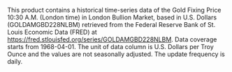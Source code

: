 This product contains a historical time-series data of the  Gold Fixing Price 10:30 A.M. (London time) in London Bullion Market, based in U.S. Dollars (GOLDAMGBD228NLBM) retrieved from the Federal Reserve Bank of St. Louis Economic Data (FRED) at https://fred.stlouisfed.org/series/GOLDAMGBD228NLBM. Data coverage starts from 1968-04-01. The unit of data column is U.S. Dollars per Troy Ounce and the values are not seasonally adjusted. The update frequency is daily.
